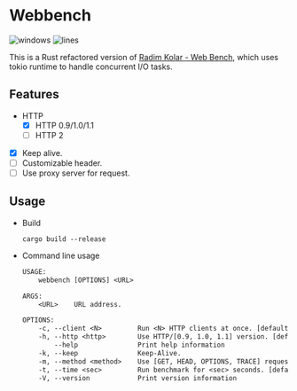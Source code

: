 # Webbench

![windows](https://github.com/ho-229/webbench-rs/workflows/build/badge.svg?style=flat-square)
![lines](https://tokei.rs/b1/github/ho-229/webbench-rs)

This is a Rust refactored version of [Radim Kolar - Web Bench](http://home.tiscali.cz/~cz210552/webbench.html), which uses tokio runtime to handle concurrent I/O tasks.

## Features

- HTTP
  - [x] HTTP 0.9/1.0/1.1
  - [ ] HTTP 2
- [x] Keep alive.
- [ ] Customizable header.
- [ ] Use proxy server for request.

## Usage

- Build

  ```shell
  cargo build --release
  ```

- Command line usage

  ```txt
  USAGE:
      webbench [OPTIONS] <URL>

  ARGS:
      <URL>    URL address.

  OPTIONS:
      -c, --client <N>         Run <N> HTTP clients at once. [default: 1]
      -h, --http <http>        Use HTTP/[0.9, 1.0, 1.1] version. [default: 1.1]
          --help               Print help information
      -k, --keep               Keep-Alive.
      -m, --method <method>    Use [GET, HEAD, OPTIONS, TRACE] request method. [default: GET]
      -t, --time <sec>         Run benchmark for <sec> seconds. [default: 30]
      -V, --version            Print version information
  ```

